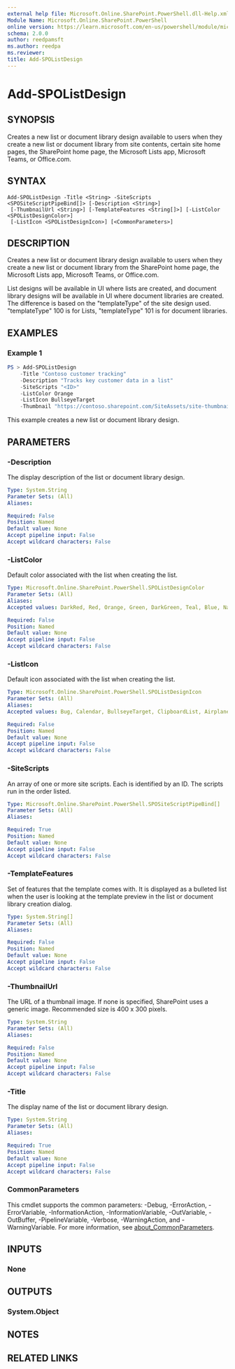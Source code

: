 ```yaml
---
external help file: Microsoft.Online.SharePoint.PowerShell.dll-Help.xml
Module Name: Microsoft.Online.SharePoint.PowerShell
online version: https://learn.microsoft.com/en-us/powershell/module/microsoft.online.sharepoint.powershell/add-spolistdesign
schema: 2.0.0
author: reedpamsft
ms.author: reedpa
ms.reviewer:
title: Add-SPOListDesign
---
```


# Add-SPOListDesign

## SYNOPSIS
Creates a new list or document library design available to users when they create a new list or document library from site contents, certain site home pages, the SharePoint home page, the Microsoft Lists app, Microsoft Teams, or Office.com.

## SYNTAX

```
Add-SPOListDesign -Title <String> -SiteScripts <SPOSiteScriptPipeBind[]> [-Description <String>]
 [-ThumbnailUrl <String>] [-TemplateFeatures <String[]>] [-ListColor <SPOListDesignColor>]
 [-ListIcon <SPOListDesignIcon>] [<CommonParameters>]
```

## DESCRIPTION
Creates a new list or document library design available to users when they create a new list or document library from the SharePoint home page, the Microsoft Lists app, Microsoft Teams, or Office.com.

List designs will be available in UI where lists are created, and document library designs will be available in UI where document libraries are created. The difference is based on the "templateType" of the site design used. "templateType" 100 is for Lists, "templateType" 101 is for document libraries.

## EXAMPLES

### Example 1

```powershell
PS > Add-SPOListDesign
    -Title "Contoso customer tracking"  
    -Description "Tracks key customer data in a list"  
    -SiteScripts "<ID>"  
    -ListColor Orange  
    -ListIcon BullseyeTarget  
    -Thumbnail "https://contoso.sharepoint.com/SiteAssets/site-thumbnail.png"
```

This example creates a new list or document library design.

## PARAMETERS

### -Description
The display description of the list or document library design.

```yaml
Type: System.String
Parameter Sets: (All)
Aliases:

Required: False
Position: Named
Default value: None
Accept pipeline input: False
Accept wildcard characters: False
```

### -ListColor
Default color associated with the list when creating the list.

```yaml
Type: Microsoft.Online.SharePoint.PowerShell.SPOListDesignColor
Parameter Sets: (All)
Aliases:
Accepted values: DarkRed, Red, Orange, Green, DarkGreen, Teal, Blue, NavyBlue, BluePurple, DarkBlue, Lavendar, Pink

Required: False
Position: Named
Default value: None
Accept pipeline input: False
Accept wildcard characters: False
```

### -ListIcon
Default icon associated with the list when creating the list.

```yaml
Type: Microsoft.Online.SharePoint.PowerShell.SPOListDesignIcon
Parameter Sets: (All)
Aliases:
Accepted values: Bug, Calendar, BullseyeTarget, ClipboardList, Airplane, Rocket, Color, Insights, CubeShape, TestBeakerSolid, Robot, Savings

Required: False
Position: Named
Default value: None
Accept pipeline input: False
Accept wildcard characters: False
```

### -SiteScripts
An array of one or more site scripts. Each is identified by an ID. The scripts run in the order listed. 

```yaml
Type: Microsoft.Online.SharePoint.PowerShell.SPOSiteScriptPipeBind[]
Parameter Sets: (All)
Aliases:

Required: True
Position: Named
Default value: None
Accept pipeline input: False
Accept wildcard characters: False
```

### -TemplateFeatures
Set of features that the template comes with. It is displayed as a bulleted list when the user is looking at the template preview in the list or document library creation dialog.

```yaml
Type: System.String[]
Parameter Sets: (All)
Aliases:

Required: False
Position: Named
Default value: None
Accept pipeline input: False
Accept wildcard characters: False
```

### -ThumbnailUrl
The URL of a thumbnail image. If none is specified, SharePoint uses a generic image. Recommended size is 400 x 300 pixels.

```yaml
Type: System.String
Parameter Sets: (All)
Aliases:

Required: False
Position: Named
Default value: None
Accept pipeline input: False
Accept wildcard characters: False
```

### -Title
The display name of the list or document library design.

```yaml
Type: System.String
Parameter Sets: (All)
Aliases:

Required: True
Position: Named
Default value: None
Accept pipeline input: False
Accept wildcard characters: False
```

### CommonParameters
This cmdlet supports the common parameters: -Debug, -ErrorAction, -ErrorVariable, -InformationAction, -InformationVariable, -OutVariable, -OutBuffer, -PipelineVariable, -Verbose, -WarningAction, and -WarningVariable. For more information, see [about_CommonParameters](https://go.microsoft.com/fwlink/?LinkID=113216).

## INPUTS

### None

## OUTPUTS

### System.Object

## NOTES

## RELATED LINKS

